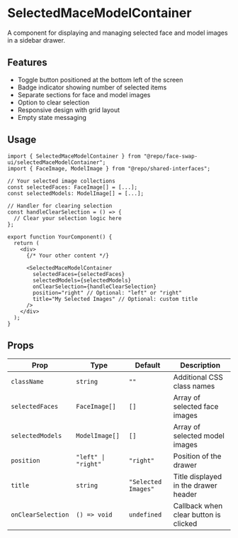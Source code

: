 # SelectedMaceModelContainer

A component for displaying and managing selected face and model images in a sidebar drawer.

## Features

- Toggle button positioned at the bottom left of the screen
- Badge indicator showing number of selected items
- Separate sections for face and model images
- Option to clear selection
- Responsive design with grid layout
- Empty state messaging

## Usage

```tsx
import { SelectedMaceModelContainer } from "@repo/face-swap-ui/selectedMaceModelContainer";
import { FaceImage, ModelImage } from "@repo/shared-interfaces";

// Your selected image collections
const selectedFaces: FaceImage[] = [...];
const selectedModels: ModelImage[] = [...];

// Handler for clearing selection
const handleClearSelection = () => {
  // Clear your selection logic here
};

export function YourComponent() {
  return (
    <div>
      {/* Your other content */}

      <SelectedMaceModelContainer
        selectedFaces={selectedFaces}
        selectedModels={selectedModels}
        onClearSelection={handleClearSelection}
        position="right" // Optional: "left" or "right"
        title="My Selected Images" // Optional: custom title
      />
    </div>
  );
}
```

## Props

| Prop               | Type                | Default             | Description                           |
| ------------------ | ------------------- | ------------------- | ------------------------------------- |
| `className`        | `string`            | `""`                | Additional CSS class names            |
| `selectedFaces`    | `FaceImage[]`       | `[]`                | Array of selected face images         |
| `selectedModels`   | `ModelImage[]`      | `[]`                | Array of selected model images        |
| `position`         | `"left" \| "right"` | `"right"`           | Position of the drawer                |
| `title`            | `string`            | `"Selected Images"` | Title displayed in the drawer header  |
| `onClearSelection` | `() => void`        | `undefined`         | Callback when clear button is clicked |
